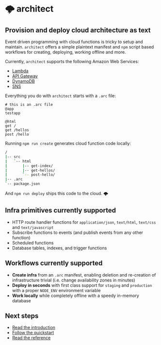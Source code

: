 # &#x1f329; architect
## Provision and deploy cloud architecture as text

Event driven programming with cloud functions is tricky to setup and maintain. `architect` offers a simple plaintext manifest and `npm` script based workflows for creating, deploying, working offline and more.

Currently, `architect` supports the following Amazon Web Services:

- [Lambda](https://aws.amazon.com/lambda/)
- [API Gateway](https://aws.amazon.com/api-gateway/)
- [DynamoDB](https://aws.amazon.com/dynamodb/)
- [SNS](https://aws.amazon.com/sns/)

Everything you do with `architect` starts with a `.arc` file:

```arc
# this is an .arc file
@app
testapp

@html
get /
get /hellos
post /hello
```

Running `npm run create` generates cloud function code locally:

```bash
/
|-- src
|   `-- html
|       |-- get-index/
|       |-- get-hellos/
|       `-- post-hello/
|-- .arc
`-- package.json

```

And `npm run deploy` ships this code to the cloud. <span class=cloud>&#x1f329;</span>

## Infra primitives currently supported

- HTTP route handler functions for `application/json`, `text/html`, `text/css` and `text/javascript`
- Subscribe functions to events (and publish events from any other function)
- Scheduled functions 
- Database tables, indexes, and trigger functions

## Workflows currently supported

- **Create infra** from an `.arc` manifest, enabling deletion and re-creation of infrastructure trivial (i.e. change availability zones in minutes)
- **Deploy in seconds** with first class support for `staging` and `production` with a proper `NODE_ENV` environment variable 
- **Work locally** while completely offline with a speedy in-memory database
 
## Next steps

- [Read the introduction](/intro)
- [Follow the quickstart](/quickstart)
- [Read the reference](/reference)
